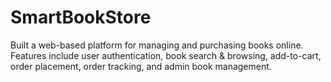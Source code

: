 # SmartBookStore
Built a web-based platform for managing and purchasing books online.  Features include user authentication, book search &amp; browsing, add-to-cart, order placement, order tracking, and admin book management.
